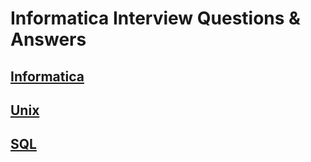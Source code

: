 # Informatica Interview Questions & Answers 

## [Informatica](#informatica)
## [Unix](#unix)
## [SQL](#sql)